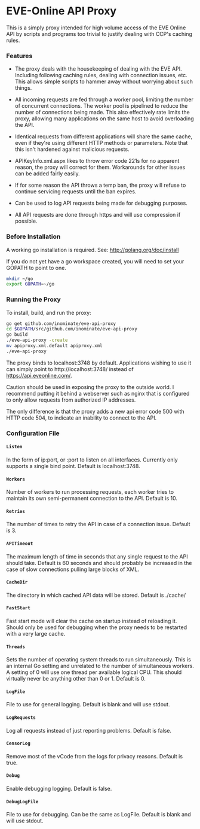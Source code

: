 # EVE-Online API Proxy #

This is a simply proxy intended for high volume access of the EVE Online API by
scripts and programs too trivial to justify dealing with CCP's caching rules.

### Features ###
* The proxy deals with the housekeeping of dealing with the EVE API. Including
following caching rules, dealing with connection issues, etc. This allows
simple scripts to hammer away without worrying about such things.

* All incoming requests are fed through a worker pool, limiting the number of
concurrent connections. The worker pool is pipelined to reduce the number
of connections being made.  This also effectively rate limits the proxy,
allowing many applications on the same host to avoid overloading the API.

* Identical requests from different applications will share the same cache,
even if they're using different HTTP methods or parameters. Note that this
isn't hardened against malicious requests.

* APIKeyInfo.xml.aspx likes to throw error code 221s for no apparent reason,
the proxy will correct for them. Workarounds for other issues can be added
fairly easily.

* If for some reason the API throws a temp ban, the proxy will refuse to
continue servicing requests until the ban expires.

* Can be used to log API requests being made for debugging purposes.

* All API requests are done through https and will use compression if possible.

### Before Installation ####
A working go installation is required. See: http://golang.org/doc/install

If you do not yet have a go workspace created, you will need to set your GOPATH
to point to one. 

``` bash
mkdir ~/go
export GOPATH=~/go
```

### Running the Proxy ####
To install, build, and run the proxy:

``` bash
go get github.com/inominate/eve-api-proxy
cd $GOPATH/src/github.com/inominate/eve-api-proxy
go build
./eve-api-proxy -create
mv apiproxy.xml.default apiproxy.xml 
./eve-api-proxy
```

The proxy binds to localhost:3748 by default.  Applications wishing to use it
can simply point to http://localhost:3748/ instead of 
https://api.eveonline.com/.  

Caution should be used in exposing the proxy to the outside world. I
recommend putting it behind a webserver such as nginx that is configured to
only allow requests from authorized IP addresses.

The only difference is that the proxy adds a new api error code 500 with HTTP
code 504, to indicate an inability to connect to the API.  

### Configuration File ###

#### `Listen`
In the form of ip:port, or :port to listen on all interfaces.  Currently only
supports a single bind point.  Default is localhost:3748.

#### `Workers`
Number of workers to run processing requests, each worker tries to maintain its
own semi-permanent connection to the API. Default is 10.

#### `Retries`
The number of times to retry the API in case of a connection issue. Default is
3.

#### `APITimeout`
The maximum length of time in seconds that any single request to the API should
take. Default is 60 seconds and should probably be increased in the case of
slow connections pulling large blocks of XML.

#### `CacheDir`
The directory in which cached API data will be stored.  Default is ./cache/

#### `FastStart`
Fast start mode will clear the cache on startup instead of reloading it.
Should only be used for debugging when the proxy needs to be restarted with a
very large cache.

#### `Threads`
Sets the number of operating system threads to run simultaneously. This is an
internal Go setting and unrelated to the number of simultaneous workers. A
setting of 0 will use one thread per available logical CPU. This should
virtually never be anything other than 0 or 1.  Default is 0.

#### `LogFile`
File to use for general logging. Default is blank and will use stdout.

#### `LogRequests`
Log all requests instead of just reporting problems. Default is false.

#### `CensorLog`
Remove most of the vCode from the logs for privacy reasons. Default is true.

#### `Debug`
Enable debugging logging. Default is false.

#### `DebugLogFile`
File to use for debugging. Can be the same as LogFile. Default is blank and will use stdout.

